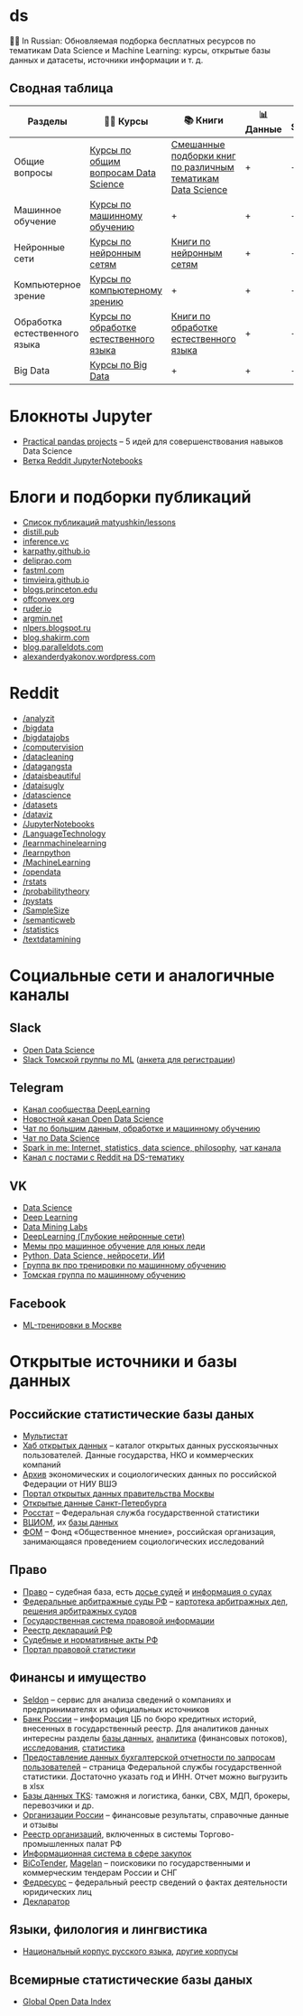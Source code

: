 # ds
👨‍🔬 In Russian: Обновляемая подборка бесплатных ресурсов по тематикам Data Science и Machine Learning: курсы, открытые базы данных и датасеты, источники информации и т. д.

## Сводная таблица
Разделы | 👨‍🏫 Курсы | 📚 Книги | 📊 Данные | 🙋‍♂️ Social | ✊ ПО
--- | --- | --- | --- | --- | ---
Общие вопросы | [Курсы по общим вопросам Data Science](courses_data_science.md) | [Смешанные подборки книг по различным тематикам Data Science](books_data_science.md) | + | + | + | [Программное обеспечение для общих задач Data Science](software_data_science.md)
Машинное обучение | [Курсы по машинному обучению](courses_machine_learning.md) | + | + | + | + | [Библиотеки и репозитории для машинного обучения](software_machine_learning.md)
Нейронные сети | [Курсы по нейронным сетям](courses_neural_networks.md) | [Книги по нейронным сетям](books_neural_networks.md) | + | + | +
Компьютерное зрение | [Курсы по компьютерному зрению](courses_computer_vision.md) | + | + | + | + | +
Обработка естественного языка | [Курсы по обработке естественного языка](courses_nlp.md) | [Книги по обработке естественного языка](books_nlp.md) | + | + | +
Big Data | [Курсы по Big Data](courses_big_data.md) | + | + | + | +

# Блокноты Jupyter
- [Practical pandas projects](https://github.com/schlende/practical-pandas-projects) – 5 идей для совершенствования навыков Data Science
- [Ветка Reddit JupyterNotebooks](https://www.reddit.com/JupyterNotebooks)

# Блоги и подборки публикаций
- [Список публикаций matyushkin/lessons](https://github.com/matyushkin/lessons)
- [distill.pub](https://distill.pub/)
- [inference.vc](https://www.inference.vc/)
- [karpathy.github.io](https://karpathy.github.io/)
- [deliprao.com](http://deliprao.com/)
- [fastml.com](https://fastml.com/)
- [timvieira.github.io](https://timvieira.github.io/)
- [blogs.princeton.edu](https://blogs.princeton.edu/)
- [offconvex.org](https://www.offconvex.org/)
- [ruder.io](http://ruder.io/)
- [argmin.net](https://www.argmin.net/)
- [nlpers.blogspot.ru](https://nlpers.blogspot.com/)
- [blog.shakirm.com](http://blog.shakirm.com/)
- [blog.paralleldots.com](https://blog.paralleldots.com)
- [alexanderdyakonov.wordpress.com](https://dyakonov.org/)

# Reddit
- [/analyzit](https://www.reddit.com/analyzit)
- [/bigdata](https://www.reddit.com/bigdata)
- [/bigdatajobs](https://www.reddit.com/bigdatajobs)
- [/computervision](https://www.reddit.com/computervision)
- [/datacleaning](https://www.reddit.com/datacleaning)
- [/datagangsta](https://www.reddit.com/datagangsta)
- [/dataisbeautiful](https://www.reddit.com/dataisbeautiful)
- [/dataisugly](https://www.reddit.com/dataisugly)
- [/datascience](https://www.reddit.com/datascience)
- [/datasets](https://www.reddit.com/datasets)
- [/dataviz](https://www.reddit.com/dataviz)
- [/JupyterNotebooks](https://www.reddit.com/JupyterNotebooks)
- [/LanguageTechnology](https://www.reddit.com/LanguageTechnology)
- [/learnmachinelearning](https://www.reddit.com/learnmachinelearning)
- [/learnpython](https://www.reddit.com/learnpython)
- [/MachineLearning](https://www.reddit.com/MachineLearning)
- [/opendata](https://www.reddit.com/opendata)
- [/rstats](https://www.reddit.com/rstats)
- [/probabilitytheory](https://www.reddit.com/probabilitytheory)
- [/pystats](https://www.reddit.com/pystats)
- [/SampleSize](https://www.reddit.com/SampleSize)
- [/semanticweb](https://www.reddit.com/semanticweb)
- [/statistics](https://www.reddit.com/statistics)
- [/textdatamining](https://www.reddit.com/textdatamining)

# Социальные сети и аналогичные каналы
## Slack
- [Open Data Science](http://ods.ai)
- [Slack Томской группы по ML](https://tomskml.slack.com/) ([анкета для регистрации](https://docs.google.com/forms/d/e/1FAIpQLSdYpgm7T80JpyBPt6NMgRP_4jne7v_qaGFjy8wDrS4fNajMDA/viewform?c=0&w=1))

## Telegram
- [Канал сообщества DeepLearning](https://t.me/deeplearning_ru)
- [Новостной канал Open Data Science](https://t.me/opendatascience)
- [Чат по большим данным, обработке и машинному обучению](https://t.me/bigdata_ru)
- [Чат по Data Science](https://t.me/datasciencechat)
- [Spark in me: Internet, statistics, data science, philosophy](https://t.me/snakers4), [чат канала](https://t.me/joinchat/AAAAAEH9JHYBvaPLvaWPGg)
- [Канал с постами с Reddit на DS-тематику](https://t.me/datascientology)

## VK
- [Data Science](https://vk.com/datascience)
- [Deep Learning](https://vk.com/deeplearning)
- [Data Mining Labs](https://vk.com/datamininglabs)
- [DeepLearning (Глубокие нейронные сети)](https://vk.com/deeplearning_ru)
- [Мемы про машинное обучение для юных леди](https://vk.com/weirdreparametrizationtrick)
- [Python, Data Science, нейросети, ИИ](https://vk.com/python_ds)
- [Группа вк про тренировки по машинному обучению](https://vk.com/mltrainings)
- [Томская группа по машинному обучению](https://vk.com/tomskml)

## Facebook
- [ML-тренировки в Москве](https://www.facebook.com/groups/1413405125598651/)

# Открытые источники и базы данных
## Российские статистические базы даных
- [Мультистат](http://multistat.ru/)
- [Хаб открытых данных](https://www.hubofdata.ru/) – каталог открытых данных русскоязычных пользователей. Данные государства, НКО и коммерческих компаний
- [Архив](http://sophist.hse.ru/) экономических и социологических данных по российской Федерации от НИУ ВШЭ
- [Портал открытых данных правительства Москвы](https://data.mos.ru/)
- [Открытые данные Санкт-Петербурга](https://data.gov.spb.ru/)
- [Росстат](https://rosstat.gov.ru/) – Федеральная служба государственной статистики
- [ВЦИОМ](https://wciom.ru/), их [базы данных](https://bd.wciom.ru/)
- [ФОМ](https://fom.ru/) – Фонд «Общественное мнение», российская организация, занимающаяся проведением социологических исследований

## Право
- [Право](https://pravo.ru/) – судебная база, есть [досье судей](https://pravo.ru/judges_search/) и [информация о судах](https://pravo.ru/courts_search/)
- [Федеральные арбитражные суды РФ](http://arbitr.ru/) – [картотека арбитражных дел](http://kad.arbitr.ru/), [решения арбитражных судов](http://ras.arbitr.ru/)
- [Государственная система правовой информации](http://pravo.gov.ru/)
- [Реестр деклараций РФ](http://188.254.71.82/rds_ts_pub/)
- [Судебные и нормативные акты РФ](https://sudact.ru/)
- [Портал правовой статистики](http://www.crimestat.ru/opendata)

## Финансы и имущество
- [Seldon](https://basis.myseldon.com/ru/) – сервис для анализа сведений о компаниях и предпринимателях из официальных источников
- [Банк России](https://www.cbr.ru/) – информация ЦБ по бюро кредитных историй, внесенных в государственный реестр. Для аналитиков данных интересны разделы [базы данных](https://www.cbr.ru/hd_base/), [аналитика](https://www.cbr.ru/analytics/) (финансовых потоков), [исследования](https://www.cbr.ru/ec_research/), [статистика](hthttp://188.254.71.82/rds_ts_pub/tps://www.cbr.ru/statistics/)
- [Предоставление данных бухгалтерской отчетности по запросам пользователей](https://rosstat.gov.ru/accounting_report) – страница Федеральной службы государственной статистики. Достаточно указать год и ИНН. Отчет можно выгрузить в xlsx
- [Базы данных TKS](https://www.tks.ru/db/): таможня и логистика, банки, СВХ, МДП, брокеры, перевозчики и др.
- [Организации России](http://www.catalogfactory.org/) – финансовые результаты, справочные данные и отзывы
- [Реестр организаций](http://www.reestrtpprf.ru/), включенных в системы Торгово-промышленных палат РФ
- [Информационная система в сфере закупок](https://zakupki.gov.ru/epz/main/public/home.html)
- [BiCoTender](https://www.bicotender.ru/), [Magelan](https://magelan.pro/) – поисковики по государственными и коммерческим тендерам России и СНГ 
- [Федресурс](https://fedresurs.ru/) – федеральный реестр сведений о фактах деятельности юридических лиц
- [Декларатор](https://declarator.org/)

## Языки, филология и лингвистика
- [Национальный корпус русского языка](https://ruscorpora.ru/), [другие корпусы](https://ruscorpora.ru/new/corpora-other.html)





## Всемирные статистические базы даных
- [Global Open Data Index](https://index.okfn.org/)


